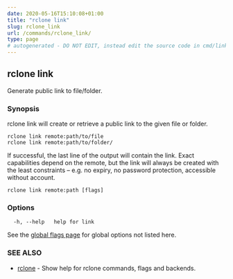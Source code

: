 ```yaml
---
date: 2020-05-16T15:10:08+01:00
title: "rclone link"
slug: rclone_link
url: /commands/rclone_link/
type: page
# autogenerated - DO NOT EDIT, instead edit the source code in cmd/link/ and as part of making a release run "make commanddocs"
---
```

## rclone link

Generate public link to file/folder.

### Synopsis


rclone link will create or retrieve a public link to the given file or folder.

    rclone link remote:path/to/file
    rclone link remote:path/to/folder/

If successful, the last line of the output will contain the link. Exact
capabilities depend on the remote, but the link will always be created with
the least constraints – e.g. no expiry, no password protection, accessible
without account.


```
rclone link remote:path [flags]
```

### Options

```
  -h, --help   help for link
```

See the [global flags page](/flags/) for global options not listed here.

### SEE ALSO

* [rclone](/commands/rclone/)	 - Show help for rclone commands, flags and backends.

